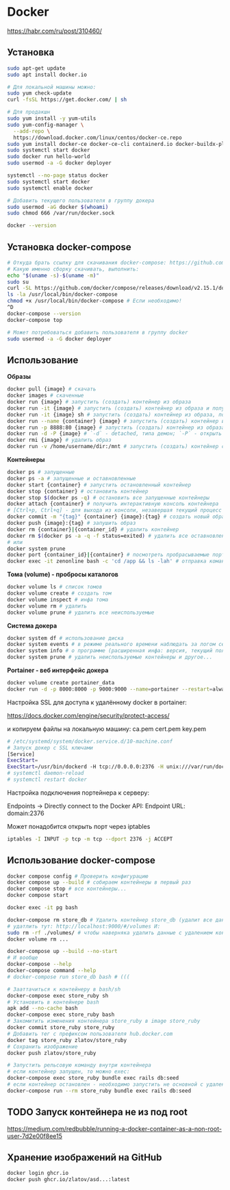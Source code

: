 # Docker

https://habr.com/ru/post/310460/


## Установка

```bash
sudo apt-get update
sudo apt install docker.io

# Для локальной машины можно:
sudo yum check-update
curl -fsSL https://get.docker.com/ | sh

# Для продакшн
sudo yum install -y yum-utils
sudo yum-config-manager \
  --add-repo \
  https://download.docker.com/linux/centos/docker-ce.repo
sudo yum install docker-ce docker-ce-cli containerd.io docker-buildx-plugin docker-compose-plugin
sudo systemctl start docker
sudo docker run hello-world
sudo usermod -a -G docker deployer  
```

```bash
systemctl --no-page status docker
sudo systemctl start docker
sudo systemctl enable docker
```

```bash
# Добавить текущего пользователя в группу докера
sudo usermod -aG docker $(whoami)
sudo chmod 666 /var/run/docker.sock
```

```bash
docker --version
```


## Установка docker-compose

```sh
# Откуда брать ссылку для скачивания docker-compose: https://github.com/docker/compose/releases
# Какую именно сборку скачивать, выполнить:
echo "$(uname -s)-$(uname -m)"
sudo su
curl -SL https://github.com/docker/compose/releases/download/v2.15.1/docker-compose-linux-x86_64 -o /usr/local/bin/docker-compose
ls -la /usr/local/bin/docker-compose
chmod +x /usr/local/bin/docker-compose # Если необходимо!
^D
docker-compose --version
docker-compose top

# Может потребоваться добавить пользователя в группу docker
sudo usermod -a -G docker deployer
```


## Использование

__Образы__

```bash
docker pull {image} # скачать
docker images # скаченные
docker run {image} # запустить (создать) контейнер из образа
docker run -it {image} # запустить (создать) контейнер из образа и получить интерактивную консоль
docker run -it {image} sh # запустить (создать) контейнер из образа, получить интерактивную консоль и выполнить в ней команду sh
docker run --name {container} {image} # запустить (создать) контейнер из образа с заданным уникальным именем
docker run -p 8888:80 {image} # запустить (создать) контейнер из образа с пробросом порта
docker run -d -P {image} # `-d` - detached, типа демон; `-P` - открыть порты
docker rmi {image} # удалить образ
docker run -v /home/username/dir:/mnt # запустить (создать) контейнер с пробросом пути системы в /mnt контейнера, для копирования файлов и др.
```

__Контейнеры__

```bash
docker ps # запущенные
docker ps -a # запущенные и оставновленные
docker start {container} # запустить остановленный контейнер
docker stop {container} # остановить контейнер
docker stop $(docker ps -q) # остановить все запущенные контейнеры
docker attach {container} # получить интерактивную консоль контейнера
# [Ctrl+p, Ctrl+q] - для выхода из консоли, незавершая текущий процесс
docker commit -m "{tag}" {container} {image}:{tag} # создать новый образ из контейнера
docker push {image}:{tag} # запушить образ
docker rm {container}|{container_id} # удалить контейнер
docker rm $(docker ps -a -q -f status=exited) # удалить все оставновленные контейнеры
# или
docker system prune
docker port {container_id}|{container} # посмотреть пробрасываемые порты
docker exec -it zenonline bash -c 'cd /app && ls -lah' # отправка команды в контейнер (запущенный!)
```

__Тома (volume) - пробросы каталогов__

```bash
docker volume ls # список томов
docker volume create # создать том
docker volume inspect # инфа тома
docker volume rm # удалить
docker volume prune # удалить все неиспользуемые
```

__Система докера__

```bash
docker system df # использование диска
docker system events # в режиме реального времени наблюдать за логом сервера докера
docker system info # о программе (расширенная инфа: версия, текущий пользователь...)
docker system prune # удалить неиспользуемые контейнеры и другое...
```

__Portainer - веб интерфейс докера__

```bash
docker volume create portainer_data
docker run -d -p 8000:8000 -p 9000:9000 --name=portainer --restart=always -v /var/run/docker.sock:/var/run/docker.sock -v portainer_data:/data portainer/portainer
```
Настройка SSL для доступа к удалённому docker в portainer:

https://docs.docker.com/engine/security/protect-access/

и копируем файлы на локальную машину: ca.pem cert.pem key.pem

```sh
# /etc/systemd/system/docker.service.d/10-machine.conf
# Запуск докер с SSL ключами
[Service]
ExecStart=
ExecStart=/usr/bin/dockerd -H tcp://0.0.0.0:2376 -H unix:///var/run/docker.sock --storage-driver overlay2 --tlsverify --tlscacert /etc/docker/ssl/ca.pem --tlscert /etc/docker/ssl/server-cert.pem --tlskey /etc/docker/ssl/server-key.pem --label provider=generic
# systemctl daemon-reload
# systemctl restart docker
```

Настройка подключения портейнера к серверу:

Endpoints -> Directly connect to the Docker API:
Endpoint URL: domain:2376

Может понадобится открыть порт через iptables

```sh
iptables -I INPUT -p tcp -m tcp --dport 2376 -j ACCEPT
```


## Использование docker-compose

```sh
docker compose config # Проверить конфигурацию
docker compose up --build # собираем контейнеры в первый раз
docker compose stop # все контейнеры...
docker compose start

docker exec -it pg bash

docker-compose rm store_db # Удалить контейнер store_db (удалит все данные если не в volumes!!!)
# удатлить тут: http://localhost:9000/#/volumes И:
sudo rm -rf ./volumes/ # чтобы наверняка удалить данные с удалением контейнеров )))
docker volume rm ...

docker-compose up --build --no-start
# И вообще
docker-compose --help
docker-compose command --help
# docker-compose run store_db bash # (((

# Зааттачиться к контейнеру в bash/sh
docker-compose exec store_ruby sh
# Установить в контейнере bash
apk add --no-cache bash
docker-compose exec store_ruby bash
# Закомитить изменения контейнера store_ruby в image store_ruby
docker commit store_ruby store_ruby
# Добавить тег с префиксом пользователя hub.docker.com
docker tag store_ruby zlatov/store_ruby
# Сохранить изображение
docker push zlatov/store_ruby

# Запустить рельсовую команду внутри контейнера
# если контейнер запущен, то можно exec:
docker-compose exec store_ruby bundle exec rails db:seed
# если контейнер остановлен - необходимо запустить не основной с удалением:
docker-compose run --rm store_ruby bundle exec rails db:seed
```


## TODO Запуск контейнера не из под root

https://medium.com/redbubble/running-a-docker-container-as-a-non-root-user-7d2e00f8ee15


## Хранение изображений на GitHub

```sh
docker login ghcr.io
docker push ghcr.io/zlatov/asd...:latest
```
